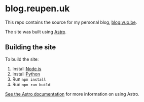 # blog.reupen.uk

This repo contains the source for my personal blog,
[blog.yuo.be](https://blog.yuo.be).

The site was built using [Astro](https://astro.build).

## Building the site

To build the site:

1. Install [Node.js](https://nodejs.org/en/)
2. Install [Python](https://www.python.org/)
3. Run `npm install`
4. Run `npm run build`

[See the Astro documentation](https://docs.astro.build/en/) for more information
on using Astro.
